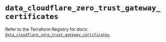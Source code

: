 # `data_cloudflare_zero_trust_gateway_certificates`

Refer to the Terraform Registry for docs: [`data_cloudflare_zero_trust_gateway_certificates`](https://registry.terraform.io/providers/cloudflare/cloudflare/5.5.0/docs/data-sources/zero_trust_gateway_certificates).
